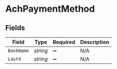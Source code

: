 # AchPaymentMethod


## Fields

| Field              | Type               | Required           | Description        |
| ------------------ | ------------------ | ------------------ | ------------------ |
| `BankName`         | *string*           | :heavy_minus_sign: | N/A                |
| `Last4`            | *string*           | :heavy_minus_sign: | N/A                |